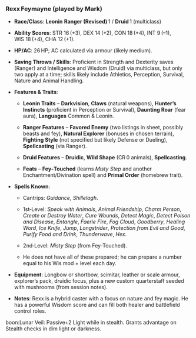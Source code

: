 ### **Rexx Feymayne** (played by Mark)

- **Race/Class**: **Leonin** **Ranger (Revised)** 1 / **Druid** 1 (multiclass)
    
- **Ability Scores**: STR 16 (+3), DEX 14 (+2), CON 18 (+4), INT 9 (–1), WIS 18 (+4), CHA 12 (+1).
    
- **HP/AC**: 26 HP; AC calculated via armour (likely medium).
    
- **Saving Throws / Skills**: Proficient in Strength and Dexterity saves (Ranger) and Intelligence and Wisdom (Druid) via multiclass, but only two apply at a time; skills likely include Athletics, Perception, Survival, Nature and Animal Handling.
    
- **Features & Traits**:
    
    - **Leonin Traits** – **Darkvision**, **Claws** (natural weapons), **Hunter’s Instincts** (proficient in Perception or Survival), **Daunting Roar** (fear aura), **Languages** Common & Leonin.
        
    - **Ranger Features** – **Favored Enemy** (two listings in sheet, possibly beasts and fey), **Natural Explorer** (bonuses in chosen terrain), **Fighting Style** (not specified but likely Defense or Dueling), **Spellcasting** (via Ranger).
        
    - **Druid Features** – **Druidic**, **Wild Shape** (CR 0 animals), **Spellcasting**.
        
    - **Feats** – **Fey‑Touched** (learns _Misty Step_ and another Enchantment/Divination spell) and **Primal Order** (homebrew trait).
        
- **Spells Known**:
    
    - Cantrips: _Guidance_, _Shillelagh_.
        
    - 1st‑Level: _Speak with Animals_, _Animal Friendship_, _Charm Person_, _Create or Destroy Water_, _Cure Wounds_, _Detect Magic_, _Detect Poison and Disease_, _Entangle_, _Faerie Fire_, _Fog Cloud_, _Goodberry_, _Healing Word_, _Ice Knife_, _Jump_, _Longstrider_, _Protection from Evil and Good_, _Purify Food and Drink_, _Thunderwave_, _Hex_.
        
    - 2nd‑Level: _Misty Step_ (from Fey‑Touched).
        
    - He does not have all of these prepared; he can prepare a number equal to his Wis mod + level each day.
        
- **Equipment**: Longbow or shortbow, scimitar, leather or scale armour, explorer’s pack, druidic focus, plus a new custom quarterstaff seeded with mushrooms (from session notes).
    
- **Notes**: Rexx is a hybrid caster with a focus on nature and fey magic. He has a powerful Wisdom score and can fill both healer and battlefield control roles.


boon:Lunar Veil: Passive+2 Light while in stealth. Grants advantage on Stealth checks in dim light or darkness.